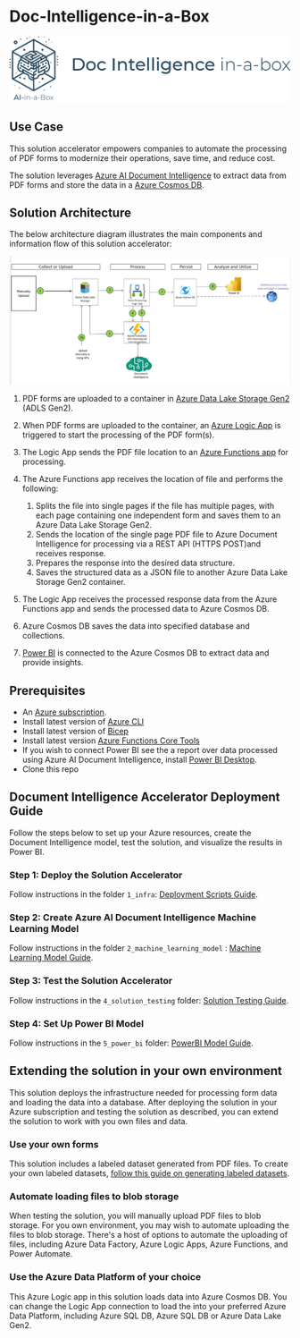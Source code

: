 # Doc-Intelligence-in-a-Box
![Banner](./readme_assets/banner-doc-intelligence-in-a-box.png)

## Use Case
This solution accelerator empowers companies to automate the processing of PDF forms to modernize their operations, save time, and reduce cost.

The solution leverages [Azure AI Document Intelligence](https://azure.microsoft.com/en-us/products/ai-services/ai-document-intelligence) to extract data from PDF forms and store the data in a [Azure Cosmos DB](https://learn.microsoft.com/en-us/azure/cosmos-db/introduction).

## Solution Architecture
The below architecture diagram illustrates the main components and information flow of this solution accelerator: 

![Architecture Diagram](./Images/Arch-SA-PDF-Form-Processing-Automation.png "PDF Form Processing Automation Architecture Diagram")

1. PDF forms are uploaded to a container in [Azure Data Lake Storage Gen2](https://learn.microsoft.com/en-us/azure/storage/blobs/data-lake-storage-introduction) (ADLS Gen2).
1. When PDF forms are uploaded to the container, an [Azure Logic App](https://learn.microsoft.com/en-us/azure/logic-apps/logic-apps-overview) is triggered to start the processing of the PDF form(s).  
1. The Logic App sends the PDF file location to an [Azure Functions app](https://learn.microsoft.com/en-us/azure/azure-functions/functions-overview?pivots=programming-language-python) for processing.
1. The Azure Functions app receives the location of file and performs the following:

    1. Splits the file into single pages if the file has multiple pages, with each page containing one independent form and saves them to an Azure Data Lake Storage Gen2.
    1. Sends the location of the single page PDF file to Azure Document Intelligence for processing via a REST API (HTTPS POST)and receives response.
    1. Prepares the response into the desired data structure.
    1. Saves the structured data as a JSON file to another Azure Data Lake Storage Gen2 container.

1. The Logic App receives the processed response data from the Azure Functions app and sends the processed data to Azure Cosmos DB.
1. Azure Cosmos DB saves the data into specified database and collections.
1. [Power BI](https://learn.microsoft.com/en-us/power-bi/fundamentals/power-bi-overview) is connected to the Azure Cosmos DB to extract data and provide insights.

## Prerequisites

* An [Azure subscription](https://azure.microsoft.com/en-us/free/).
* Install latest version of [Azure CLI](https://docs.microsoft.com/en-us/cli/azure/install-azure-cli-windows?view=azure-cli-latest)
* Install latest version of [Bicep](https://docs.microsoft.com/en-us/azure/azure-resource-manager/bicep/install)
* Install latest version [Azure Functions Core Tools](https://docs.microsoft.com/en-us/azure/azure-functions/functions-run-local?tabs=v4%2Cwindows%2Ccsharp%2Cportal%2Cbash#v2)
* If you wish to connect Power BI see the a report over data processed using Azure AI Document Intelligence, install [Power BI Desktop](https://powerbi.microsoft.com/en-us/desktop/).
* Clone this repo

## Document Intelligence Accelerator Deployment Guide

Follow the steps below to set up your Azure resources, create the Document Intelligence model, test the solution, and visualize the results in Power BI.

### Step 1: Deploy the Solution Accelerator

Follow instructions in the folder `1_infra`: [Deployment Scripts Guide](./1_infra/README.md).

### Step 2: Create Azure AI Document Intelligence Machine Learning Model

Follow instructions in the folder `2_machine_learning_model` : [Machine Learning Model Guide](./2_machine_learning_model/README.md).

### Step 3: Test the Solution Accelerator

Follow instructions in the `4_solution_testing` folder: [Solution Testing Guide](./3_solution_testing/README.md).

### Step 4: Set Up Power BI Model

Follow instructions in the `5_power_bi` folder: [PowerBI Model Guide](./4_power_bi/README.md).

## Extending the solution in your own environment

This solution deploys the infrastructure needed for processing form data and loading the data into a database. After deploying the solution in your Azure subscription and testing the solution as described, you can extend the solution to work with you own files and data.

### Use your own forms

This solution includes a labeled dataset generated from PDF files. To create your own labeled datasets, [follow this guide on generating labeled datasets](https://learn.microsoft.com/en-us/azure/ai-services/document-intelligence/concept-custom-label?view=doc-intel-4.0.0).

### Automate loading files to blob storage

When testing the solution, you will manually upload PDF files to blob storage. For you own environment, you may wish to automate uploading the files to blob storage. There's a host of options to automate the uploading of files, including Azure Data Factory, Azure Logic Apps, Azure Functions, and Power Automate.

### Use the Azure Data Platform of your choice

This Azure Logic app in this solution loads data into Azure Cosmos DB. You can change the Logic App connection to load the into your  preferred Azure Data Platform, including Azure SQL DB, Azure SQL DB or Azure Data Lake Gen2.
